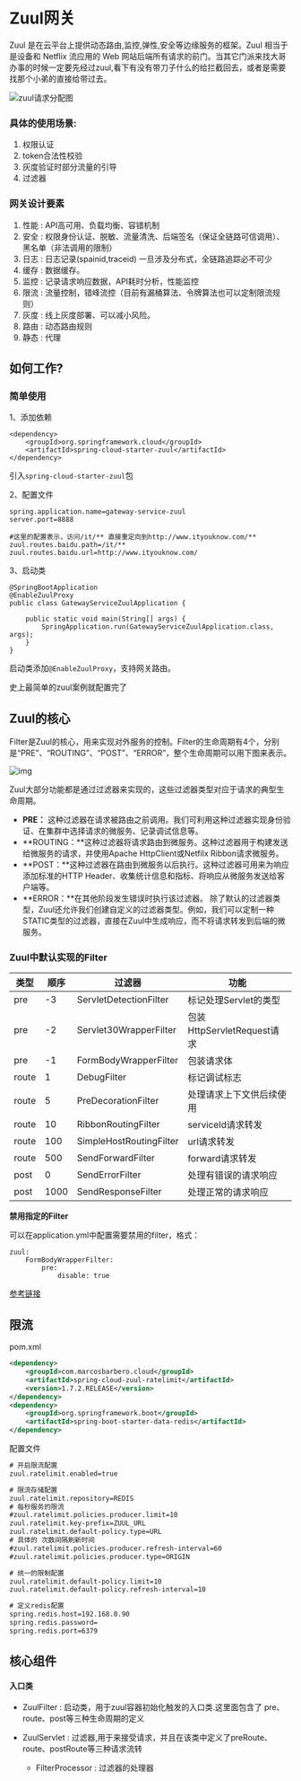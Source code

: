 # Zuul网关

Zuul 是在云平台上提供动态路由,监控,弹性,安全等边缘服务的框架。Zuul 相当于是设备和 Netflix 流应用的 Web 网站后端所有请求的前门。当其它门派来找大哥办事的时候一定要先经过zuul,看下有没有带刀子什么的给拦截回去，或者是需要找那个小弟的直接给带过去。

 

![zuul请求分配图](https://images2017.cnblogs.com/blog/27612/201708/27612-20170805105047319-1173615667.png)





### 具体的使用场景:

1. 权限认证
2. token合法性校验
3. 灰度验证时部分流量的引导
4. 过滤器

### 网关设计要素

1. 性能 : API高可用、负载均衡、容错机制
2. 安全 : 权限身份认证、脱敏、流量清洗、后端签名（保证全链路可信调用）、黑名单（非法调用的限制）
3. 日志 : 日志记录(spainid,traceid) 一旦涉及分布式，全链路追踪必不可少
4. 缓存 : 数据缓存。
5. 监控 : 记录请求响应数据，API耗时分析，性能监控
6. 限流 : 流量控制，错峰流控（目前有漏桶算法、令牌算法也可以定制限流规则）
7. 灰度 : 线上灰度部署、可以减小风险。
8. 路由 : 动态路由规则
9. 静态 : 代理



## 如何工作?

### 简单使用

1、添加依赖

```
<dependency>
	<groupId>org.springframework.cloud</groupId>
	<artifactId>spring-cloud-starter-zuul</artifactId>
</dependency>
```

引入`spring-cloud-starter-zuul`包

2、配置文件

```
spring.application.name=gateway-service-zuul
server.port=8888

#这里的配置表示，访问/it/** 直接重定向到http://www.ityouknow.com/**
zuul.routes.baidu.path=/it/**
zuul.routes.baidu.url=http://www.ityouknow.com/
```

3、启动类

```
@SpringBootApplication
@EnableZuulProxy
public class GatewayServiceZuulApplication {

	public static void main(String[] args) {
		SpringApplication.run(GatewayServiceZuulApplication.class, args);
	}
}
```

启动类添加`@EnableZuulProxy`，支持网关路由。

史上最简单的zuul案例就配置完了

## Zuul的核心

Filter是Zuul的核心，用来实现对外服务的控制。Filter的生命周期有4个，分别是“PRE”、“ROUTING”、“POST”、“ERROR”，整个生命周期可以用下图来表示。

![img](http://www.ityouknow.com/assets/images/2018/springcloud/zuul-core.png)

Zuul大部分功能都是通过过滤器来实现的，这些过滤器类型对应于请求的典型生命周期。

- **PRE：** 这种过滤器在请求被路由之前调用。我们可利用这种过滤器实现身份验证、在集群中选择请求的微服务、记录调试信息等。
- **ROUTING：**这种过滤器将请求路由到微服务。这种过滤器用于构建发送给微服务的请求，并使用Apache HttpClient或Netfilx Ribbon请求微服务。
- **POST：**这种过滤器在路由到微服务以后执行。这种过滤器可用来为响应添加标准的HTTP Header、收集统计信息和指标、将响应从微服务发送给客户端等。
- **ERROR：**在其他阶段发生错误时执行该过滤器。 除了默认的过滤器类型，Zuul还允许我们创建自定义的过滤器类型。例如，我们可以定制一种STATIC类型的过滤器，直接在Zuul中生成响应，而不将请求转发到后端的微服务。

### Zuul中默认实现的Filter

| 类型  | 顺序 | 过滤器                  | 功能                       |
| ----- | ---- | ----------------------- | -------------------------- |
| pre   | -3   | ServletDetectionFilter  | 标记处理Servlet的类型      |
| pre   | -2   | Servlet30WrapperFilter  | 包装HttpServletRequest请求 |
| pre   | -1   | FormBodyWrapperFilter   | 包装请求体                 |
| route | 1    | DebugFilter             | 标记调试标志               |
| route | 5    | PreDecorationFilter     | 处理请求上下文供后续使用   |
| route | 10   | RibbonRoutingFilter     | serviceId请求转发          |
| route | 100  | SimpleHostRoutingFilter | url请求转发                |
| route | 500  | SendForwardFilter       | forward请求转发            |
| post  | 0    | SendErrorFilter         | 处理有错误的请求响应       |
| post  | 1000 | SendResponseFilter      | 处理正常的请求响应         |

**禁用指定的Filter**

可以在application.yml中配置需要禁用的filter，格式：

```
zuul:
	FormBodyWrapperFilter:
		pre:
			disable: true
```

[参考链接](http://www.ityouknow.com/springcloud/2018/01/20/spring-cloud-zuul.html)





## 限流

pom.xml

```xml
<dependency>
    <groupId>com.marcosbarbero.cloud</groupId>
    <artifactId>spring-cloud-zuul-ratelimit</artifactId>
    <version>1.7.2.RELEASE</version>
</dependency>
<dependency>
    <groupId>org.springframework.boot</groupId>
    <artifactId>spring-boot-starter-data-redis</artifactId>
</dependency>
```

配置文件

```tex
# 开启限流配置
zuul.ratelimit.enabled=true

# 限流存储配置
zuul.ratelimit.repository=REDIS
# 每秒服务的限流
#zuul.ratelimit.policies.producer.limit=10
zuul.ratelimit.key-prefix=ZUUL_URL
zuul.ratelimit.default-policy.type=URL
# 具体的 次数间隔刷新时间
#zuul.ratelimit.policies.producer.refresh-interval=60
#zuul.ratelimit.policies.producer.type=ORIGIN

# 统一的限制配置
zuul.ratelimit.default-policy.limit=10
zuul.ratelimit.default-policy.refresh-interval=10

# 定义redis配置
spring.redis.host=192.168.0.90
spring.redis.password=
spring.redis.port=6379
```

## 核心组件

#### 入口类

- ZuulFilter : 启动类，用于zuul容器初始化触发的入口类.这里面包含了 pre、route、post等三种生命周期的定义



- ZuulServlet : 过滤器,用于来接受请求，并且在该类中定义了preRoute、route、postRoute等三种请求流转
  - FilterProcessor : 过滤器的处理器